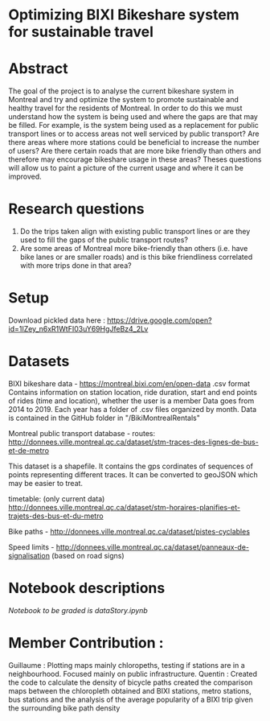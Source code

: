 # Optimizing BIXI Bikeshare system for sustainable travel


# Abstract
The goal of the project is to analyse the current bikeshare system in Montreal and try and optimize the system to promote sustainable and healthy travel for the residents of Montreal. In order to do this we must understand how the system is being used and where the gaps are that may be filled. For example, is the system being used as a replacement for public transport lines or to access areas not well serviced by public transport? Are there areas where more stations could be beneficial to increase the number of users? Are there certain roads that are more bike friendly than others and therefore may encourage bikeshare usage in these areas? Theses questions will allow us to paint a picture of the current usage and where it can be improved. 

# Research questions
1. Do the trips taken align with existing public transport lines or are they used to fill the gaps of the public transport routes?
2. Are some areas of Montreal more bike-friendly than others (i.e. have bike lanes or are smaller roads) and is this bike friendliness correlated with more trips done in that area?

# Setup

Download pickled data here :
https://drive.google.com/open?id=1IZey_n6xR1WtFI03uY69HgJfeBz4_2Lv

# Datasets

BIXI bikeshare data - 
https://montreal.bixi.com/en/open-data
.csv format
Contains information on station location, ride duration, start and end points of rides (time and location), whether the user is a member
Data goes from 2014 to 2019. Each year has a folder of .csv files organized by month. Data is contained in the GitHub folder in "/BikiMontrealRentals"

Montreal public transport database - 
routes:
http://donnees.ville.montreal.qc.ca/dataset/stm-traces-des-lignes-de-bus-et-de-metro

This dataset is a shapefile. It contains the gps cordinates of sequences of points representing different traces. It can be converted to geoJSON which may be easier to treat.

timetable: (only current data)
http://donnees.ville.montreal.qc.ca/dataset/stm-horaires-planifies-et-trajets-des-bus-et-du-metro

Bike paths - http://donnees.ville.montreal.qc.ca/dataset/pistes-cyclables

Speed limits - http://donnees.ville.montreal.qc.ca/dataset/panneaux-de-signalisation (based on road signs)
 

# Notebook descriptions 
*Notebook to be graded is dataStory.ipynb*


# Member Contribution :
Guillaume : Plotting maps mainly chloropeths, testing if stations are in a neighbourhood. Focused mainly on public infrastructure.
Quentin : Created the code to calculate the density of bicycle paths created the comparison maps between the chloropleth obtained and BIXI stations, metro stations, bus stations and the analysis of the average popularity of a BIXI trip given the surrounding bike path density

